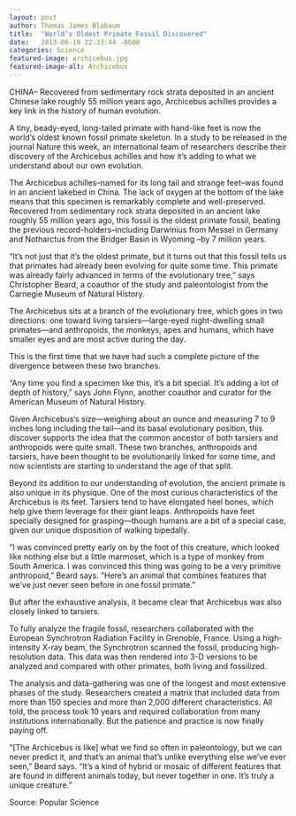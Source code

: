 ```yaml
---
layout: post 
author: Thomas James Blobaum 
title:  "World’s Oldest Primate Fossil Discovered"
date:   2013-06-19 22:33:44 -0600
categories: Science
featured-image: archicebus.jpg
featured-image-alt: Archicebus
---
```

CHINA– Recovered from sedimentary rock strata deposited in an ancient Chinese lake roughly 55 million years ago, Archicebus achilles provides a key link in the history of human evolution.

A tiny, beady-eyed, long-tailed primate with hand-like feet is now the world’s oldest known fossil primate skeleton. In a study to be released in the journal Nature this week, an international team of researchers describe their discovery of the Archicebus achilles and how it’s adding to what we understand about our own evolution.

<a href="https://en.wikipedia.org/wiki/Archicebus" data-iframely-url></a>

The Archicebus achilles–named for its long tail and strange feet–was found in an ancient lakebed in China. The lack of oxygen at the bottom of the lake means that this specimen is remarkably complete and well-preserved. Recovered from sedimentary rock strata deposited in an ancient lake roughly 55 million years ago, this fossil is the oldest primate fossil, beating the previous record-holders–including Darwinius from Messel in Germany and Notharctus from the Bridger Basin in Wyoming –by 7 million years.

“It’s not just that it’s the oldest primate, but it turns out that this fossil tells us that primates had already been evolving for quite some time. This primate was already fairly advanced in terms of the evolutionary tree,” says Christopher Beard, a coauthor of the study and paleontologist from the Carnegie Museum of Natural History.

The Archicebus sits at a branch of the evolutionary tree, which goes in two directions: one toward living tarsiers—large-eyed night-dwelling small primates—and anthropoids, the monkeys, apes and humans, which have smaller eyes and are most active during the day.

This is the first time that we have had such a complete picture of the divergence between these two branches.

“Any time you find a specimen like this, it’s a bit special. It’s adding a lot of depth of history,” says John Flynn, another coauthor and curator for the American Museum of Natural History.

Given Archicebus‘s size—weighing about an ounce and measuring 7 to 9 inches long including the tail—and its basal evolutionary position, this discover supports the idea that the common ancestor of both tarsiers and anthropoids were quite small. These two branches, anthropoids and tarsiers, have been thought to be evolutionarily linked for some time, and now scientists are starting to understand the age of that split.

Beyond its addition to our understanding of evolution, the ancient primate is also unique in its physique. One of the most curious characteristics of the Archicebus is its feet. Tarsiers tend to have elongated heel bones, which help give them leverage for their giant leaps. Anthropoids have feet specially designed for grasping—though humans are a bit of a special case, given our unique disposition of walking bipedally.

“I was convinced pretty early on by the foot of this creature, which looked like nothing else but a little marmoset, which is a type of monkey from South America. I was convinced this thing was going to be a very primitive anthropoid,” Beard says. “Here’s an animal that combines features that we’ve just never seen before in one fossil primate.”

But after the exhaustive analysis, it became clear that Archicebus was also closely linked to tarsiers.

To fully analyze the fragile fossil, researchers collaborated with the European Synchrotron Radiation Facility in Grenoble, France. Using a high-intensity X-ray beam, the Synchrotron scanned the fossil, producing high-resolution data. This data was then rendered into 3-D versions to be analyzed and compared with other primates, both living and fossilized.

The analysis and data-gathering was one of the longest and most extensive phases of the study. Researchers created a matrix that included data from more than 150 species and more than 2,000 different characteristics. All told, the process took 10 years and required collaboration from many institutions internationally. But the patience and practice is now finally paying off.

“[The Archicebus is like] what we find so often in paleontology, but we can never predict it, and that’s an animal that’s unlike everything else we’ve ever seen,” Beard says. “It’s a kind of hybrid or mosaic of different features that are found in different animals today, but never together in one. It’s truly a unique creature.”

Source: Popular Science

<a href="https://www.popsci.com/science/article/2013-06/worlds-oldest-primate-fossil-discovered/" data-iframely-url></a>

